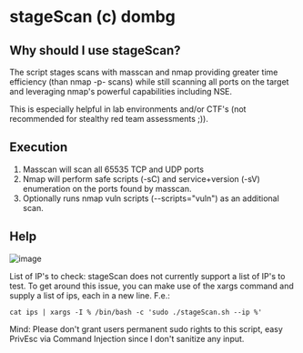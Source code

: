 # stageScan (c) dombg

## Why should I use stageScan?

The script stages scans with masscan and nmap providing greater time efficiency (than nmap -p- scans) while still scanning all ports on the target and leveraging nmap's powerful capabilities including NSE.

This is especially helpful in lab environments and/or CTF's (not recommended for stealthy red team assessments ;)). 

## Execution

1. Masscan will scan all 65535 TCP and UDP ports
2. Nmap will perform safe scripts (-sC) and service+version (-sV) enumeration on the ports found by masscan.
3. Optionally runs nmap vuln scripts (--scripts="vuln") as an additional scan.

## Help

![image](https://user-images.githubusercontent.com/7427205/137182551-3795655b-4ac0-48ee-8133-1e33d1999671.png)

List of IP's to check: stageScan does not currently support a list of IP's to test. 
To get around this issue, you can make use of the xargs command and supply a list of ips, each in a new line.
F.e.:

`cat ips | xargs -I % /bin/bash -c 'sudo ./stageScan.sh --ip %'`

Mind: Please don't grant users permanent sudo rights to this script, easy PrivEsc via Command Injection since I don't sanitize any input.

